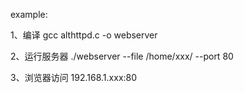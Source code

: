 example:

1、编译
gcc althttpd.c -o webserver

2、运行服务器
./webserver --file /home/xxx/  --port 80

3、浏览器访问
192.168.1.xxx:80 



